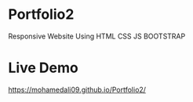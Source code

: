 # Portfolio2
Responsive Website Using HTML CSS JS BOOTSTRAP

# Live Demo
https://mohamedali09.github.io/Portfolio2/
